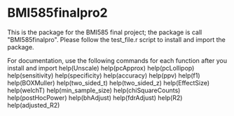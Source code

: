 # BMI585finalpro2
This is the package for the BMI585 final project; the package is call "BMI585finalpro". 
Please follow the test_file.r script to install and import the package.

For documentation, use the following commands for each function after you install and import
help(Unscale)
help(pcApprox)
help(pcLollipop)
help(sensitivity)
help(specificity)
help(accuracy)
help(ppv)
help(f1)
help(BOXMuller)
help(two_sided_t)
help(two_sided_z)
help(EffectSize)
help(welchT)
help(min_sample_size)
help(chiSquareCounts)
help(postHocPower)
help(bhAdjust)
help(fdrAdjust)
help(R2)
help(adjusted_R2)
